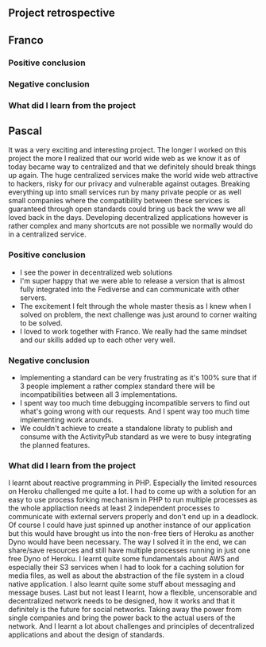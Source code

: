 ## Project retrospective



## Franco

### Positive conclusion

### Negative conclusion

### What did I learn from the project



## Pascal

It was a very exciting and interesting project. The longer I worked on this project the more I realized that our world wide web as we know it as of today became way to 
centralized and that we definitely should break things up again. The huge centralized services make the world wide web attractive to hackers, risky for our privacy and 
vulnerable against outages. Breaking everything up into small services run by many private people or as well small companies where the compatibility between these services
is guaranteed through open standards could bring us back the www we all loved back in the days.
Developing decentralized applications however is rather complex and many shortcuts are not possible we normally would do in a centralized service.

### Positive conclusion
* I see the power in decentralized web solutions
* I'm super happy that we were able to release a version that is almost fully integrated into the Fediverse and can communicate with other servers.
* The excitement I felt through the whole master thesis as I knew when I solved on problem, the next challenge was just around to corner waiting to be solved.
* I loved to work together with Franco. We really had the same mindset and our skills added up to each other very well.

### Negative conclusion
* Implementing a standard can be very frustrating as it's 100% sure that if 3 people implement a rather complex standard there will be incompatibilities between all 3 implementations.
* I spent way too much time debugging incompatible servers to find out what's going wrong with our requests. And I spent way too much time implementing work arounds.
* We couldn't achieve to create a standalone libraty to publish and consume with the ActivityPub standard as we were to busy integrating the planned features.

### What did I learn from the project
I learnt about reactive programming in PHP. Especially the limited resources on Heroku challenged me quite a lot. I had to come up with a solution for an easy to
use process forking mechanism in PHP to run multiple processes as the whole appliaction needs at least 2 independent processes to communicate with external servers
properly and don't end up in a deadlock. Of course I could have just spinned up another instance of our application but this would have brought us into the non-free
tiers of Heroku as another Dyno would have been necessary. The way I solved it in the end, we can share/save resources and still have multiple processes running in
just one free Dyno of Heroku. I learnt quite some fundamentals about AWS and especially their S3 services when I had to look for a caching solution for media files,
as well as about the abstraction of the file system in a cloud native application. 
I also learnt quite some stuff about messaging and message buses.
Last but not least I learnt, how a flexible, uncensorable and decentralized network needs to be designed, how it works and that it definitely is the future for 
social networks. Taking away the power from single companies and bring the power back to the actual users of the network. And I learnt a lot about challenges and 
principles of decentralized applications and about the design of standards.
